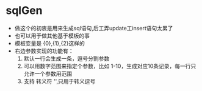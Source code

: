# sqlGen
- 做这个的初衷是用来生成sql语句,后工弄update工insert语句太累了
- 也可以用于做其他基于模板的事
- 模板变量是 {0},{1},{2}这样的
- 右边参数实现的功能有：
    1. 默认一行会生成一条，逗号分割参数
    2. 可以用数字范围来指定个参数，比如 1-10，生成对应10条记录，每一行只允许一个参数用范围
    3. 支持 转义符 '\',只用于转义逗号
